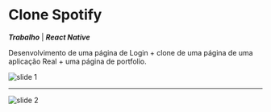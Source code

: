 # Clone Spotify
***Trabalho*** | ***React Native***

Desenvolvimento de uma página de Login + clone de uma página de uma aplicação Real + uma página de portfolio. 

![slide 1](https://github.com/elisa-cardoso/react-native_clone-spotify/assets/157071746/3e25f83a-3c56-4297-bb36-9d567dbc4d9f)

---

![slide 2](https://github.com/elisa-cardoso/react-native_clone-spotify/assets/157071746/2fcb8695-a6a6-4752-bf89-96adb3b7ba3b)

